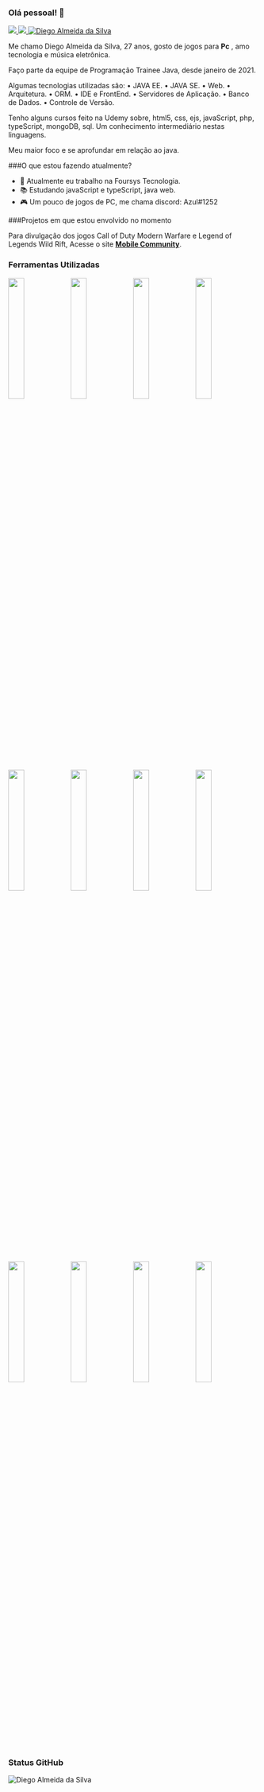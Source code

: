 ### Olá pessoal! 👋

 
<a href="https://linkedin.com/in/diego-silva-0001">
<img src="https://img.shields.io/badge/LinkedIn-0077B5?style=flat-square&logo=linkedin&logoColor=white"/>
</a>
<a href="https://github.com/Diego-si">
<img src="https://img.shields.io/github/followers/Diego-si?style=flat-square"/>
</a>
<a href="">
<img src="https://komarev.com/ghpvc/?username=Diego-si&label=Profile%20views&color=0e75b6&style=flat-square" alt="Diego Almeida da Silva"/>
</a>


Me chamo Diego Almeida da Silva, 27 anos, gosto de jogos para **Pc** , amo tecnologia e música eletrônica.

Faço parte da equipe de Programação Trainee Java,
desde janeiro de 2021.

Algumas tecnologias utilizadas são:
• JAVA EE.
• JAVA SE.
• Web.
• Arquitetura.
• ORM.
• IDE e FrontEnd.
• Servidores de Aplicação.
• Banco de Dados.
• Controle de Versão.

Tenho alguns cursos feito na Udemy sobre, html5, css, ejs, javaScript, php,
typeScript, mongoDB, sql. Um conhecimento intermediário nestas linguagens.

Meu maior foco e se aprofundar em relação ao java.

###O que estou fazendo atualmente?

- 🔭 Atualmente eu trabalho na Foursys Tecnologia.
- 📚 Estudando javaScript e typeScript, java web.
- 🎮 Um pouco de jogos de PC, me chama discord: Azul#1252

###Projetos em que estou envolvido no momento

Para divulgação dos jogos Call of Duty Modern Warfare e Legend of Legends Wild Rift,
Acesse o site <a href="http://mobilecommunity.site/">**Mobile Community**</a>.

### Ferramentas Utilizadas


<code><img width="25%" src="https://www.vectorlogo.zone/logos/visualstudio_code/visualstudio_code-ar21.svg"></code><code><img width="25%" src="https://www.vectorlogo.zone/logos/eclipse/eclipse-icon.svg"></code><code><img width="25%" src="https://www.vectorlogo.zone/logos/github/github-ar21.svg"></code><code><img width="25%" src="https://www.vectorlogo.zone/logos/git-scm/git-scm-ar21.svg"></code>
<br />

<code><img width="25%" src="https://www.vectorlogo.zone/logos/phpmyadmin/phpmyadmin-ar21.svg"></code><code><img width="25%" src="https://www.vectorlogo.zone/logos/sqlite/sqlite-ar21.svg"></code><code><img width="25%" src="https://www.vectorlogo.zone/logos/mongodb/mongodb-ar21.svg"></code><code><img width="25%" src="https://www.vectorlogo.zone/logos/mysql/mysql-ar21.svg"></code>
<br />

<code><img width="25%" src="https://www.vectorlogo.zone/logos/java/java-ar21.svg"></code><code><img width="25%" src="https://www.vectorlogo.zone/logos/javascript/javascript-ar21.svg"></code><code><img width="25%" src="https://www.vectorlogo.zone/logos/php/php-ar21.svg"></code><code><img width="25%" src="https://www.vectorlogo.zone/logos/netlifyapp_watercss/netlifyapp_watercss-ar21.svg"></code>


### Status GitHub
<img align="center" src="https://github-readme-stats.vercel.app/api?username=Diego-si&show_icons=true&locale=en" alt="Diego Almeida da Silva" />

<!--
*test*
**Diego-si/Diego-si** is a ✨ _special_ ✨ repository because its `README.md` (this file) appears on your GitHub profile.

Here are some ideas to get you started:
-->

<!-- 🌱 I’m currently learning ...
- 👯 I’m looking to collaborate on ...
- 🤔 I’m looking for help with ...
- 💬 Ask me about ...
- 📫 How to reach me: ...
- 😄 Pronouns: ...
- ⚡ Fun fact: ...
-->
<!--

update - atualização
feature - implementação
fix - correção
security - correção/implementação de segurança

-->
